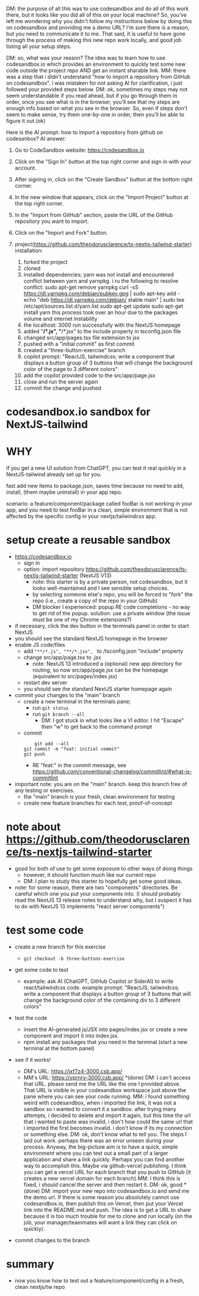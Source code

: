 
DM: the purpose of all this was to use codesandbox and do all of this work there, but it looks like you did all of this on your local machine? So, you've left me wondering why you didn't follow my instructions below by doing this on codesandbox and providing me a demo URL? I'm sure there is a reason, but you need to communicate it to me. That said, it is useful to have gone through the process of making this new repo work locally, and good job listing all your setup steps. 

DM: so, what was your reason? The idea was to learn how to use codesandbox.io which provides an environment to quickly test some new code outside the project repo AND get an instant sharable link. 
MM: there was a step that i didn't understand "how to import a repository from GitHub on codesandbox". i was mistaken for not asking AI for clarification, i just followed your provided steps below. DM: ok, sometimes my steps may not seem understandable if you read ahead, but if you go through them in order, once you see what is in the browser, you'll see that my steps are enough info based on what you see in the browser. So, even if steps don't seem to make sense, try them one-by-one in order, then you'll be able to figure it out.(ok)

Here is the AI prompt: how to import a repository from github on codesanbox?
AI answer: 

  1. Go to CodeSandbox website: https://codesandbox.io
  2. Click on the "Sign In" button at the top right corner and sign in with your account.
  3. After signing in, click on the "Create Sandbox" button at the bottom right corner.
  4. In the new window that appears, click on the "Import Project" button at the top right corner.
  5. In the "Import from GitHub" section, paste the URL of the GitHub repository you want to import.
  6. Click on the "Import and Fork" button.

1. project(https://github.com/theodorusclarence/ts-nextjs-tailwind-starter) installation:
   1. forked the project
   2. cloned 
   3. installed dependencies; yarn was not install and encountered conflict between yarn and yarnpkg. i ru the following to resolve conflict: 
      sudo apt-get remove yarnpkg
      curl -sS https://dl.yarnpkg.com/debian/pubkey.gpg | sudo apt-key add -
      echo "deb https://dl.yarnpkg.com/debian/ stable main" | sudo tee /etc/apt/sources.list.d/yarn.list
      sudo apt-get update
      sudo apt-get install yarn
   this process took over an hour due to the packages volume and internet instability 
   4. the localhost: 3000 run successfully with the NextJS homepage
   5. added "**/*.js", "**/*.jsx" to the include property in tsconfig.json file
   6. changed src/app/pages.tsx file extension to jsx
   7. pushed with a "initial commit" as first commit
   8. created a "three-button-exercise" branch
   9. copilot prompt: "ReactJS, tailwindcss; write a component that displays a button group of 3 buttons that will change the background color of the page to 3 different colors"
   10. add the copilot provided code to the src/app/page.jsx
   11. close and run the server again
   12. commit the change and pushed



# codesandbox.io sandbox for NextJS-tailwind

# WHY

if you get a new UI solution from ChatGPT, you can test it real quickly in a NextJS-tailwind already set up for you.

fast add new items to package.json, saves time because no need to add, install, (them maybe uninstall) in your app repo.

scenario: a feature/component/package called fooBar is not working in your app, and you need to test fooBar in a clean, simple environment that is not affected by the specific config in your nextjs/tailwindcss app.

# setup create a reusable sandbox
* https://codesandbox.io 
  * sign in
  * option: import repository https://github.com/theodorusclarence/ts-nextjs-tailwind-starter (NextJS V13)
    * note: this starter is by a private person, not codesandbox, but it looks well-maintained and I see sensible setup choices.
    * by selecting someone else's repo, you will be forced to "fork" the repo (i.e., create a copy of the repo in your GitHub)
    * DM blocker I experienced: popup RE code completions - no way to get rid of the popup. solution: use a private window (the issue must be one of my Chrome extensions?)
* if necessary, click the dev button in the terminals panel in order to start NextJS    
* you should see the standard NextJS homepage in the browser
* enable JS code/files
  * add `"**/*.js", "**/*.jsx", ` to /tsconfig.json "include" property
  * change src/app/page.tsx to .jsx
    * note: NextJS 13 introduced a (optional) new app directory for routing, so now src/app/page.jsx can be the homepage (equivalent to src/pages/index.jsx)
  * restart dev server
  * you should see the standard NextJS starter homepage again
* commit your changes to the "main" branch
  * create a new terminal in the terminals pane; 
    * run `git status` 
    * run `git branch --all`
      * DM: I got stuck in what looks like a VI editor. I hit "Escape" then "w" to get back to the command prompt
  * commit
    ```
		git add --all
    git commit -m "feat: initial commit"
    git push 
    ```
    * RE "feat:" in the commit message, see https://github.com/conventional-changelog/commitlint/#what-is-commitlint
* important note: you are on the "main" branch. keep this branch free of any testing or exercises. 
  * the "main" branch is your fresh, clean environment for testing
  * create new feature branches for each test, proof-of-concept

# note about https://github.com/theodorusclarence/ts-nextjs-tailwind-starter
* good for both of use to get some exposure to other ways of doing things
  * however, it should function much like our current repo
  * DM: I plan to study this starter to hopefully get some good ideas.
* note: for some reason, there are two "components" directories. Be careful which one you put your components into. (I should probably read the NextJS 13 release notes to understand why, but I suspect it has to do with NextJS 13 implements "react server components")

# test some code
* create a new branch for this exercise
  * `git checkout -b three-buttons-exercise`
* get some code to test
  * example: ask AI (ChatGPT, GitHub Copilot or SiderAI) to write react/tailwindcss code. example prompt: "ReactJS, tailwindcss; write a component that displays a button group of 3 buttons that will change the background color of the containing div to 3 different colors"
* test the code
  * insert the AI-generated js/JSX into pages/index.jsx or create a new component and import it into index.jsx.
  * npm install any packages that you need in the terminal (start a new terminal at the bottom panel)
* see if it works!
  * DM's URL: https://jxf7z4-3000.csb.app/
  * MM's URL: https://vprnrv-3000.csb.app/
    *(done) DM: I can't access that URL. please send me the URL like the one I provided above. That URL is visible in your codesandbox workspace just above the pane where you can see your code running. MM: i found something weird with codesandbox, when i imported the link, it was not a sandbox so i wanted to convert it a sandbox. after trying many attempts, i decided to delete and import it again, but this time the url that i wanted to paste was invalid, i don't how could the same url that i imported the first becomes invalid. i don't know if its my connection or something else. DM: ok, don't know what to tell you. The steps I laid out work. perhaps there was an error unseen during your process. Anyway, the big-picture aim is to have a quick, simple environment where you can test out a small part of a larger application and share a link quickly. Perhaps you can find another way to accomplish this. Maybe via github-vercel publishing. I think you can get a vercel URL for each branch that you push to GitHub (it creates a new vercel domain for each branch).MM: I think this is fixed, i should cancel the server and then restart it. DM: ok, good
    *(done) DM: import your new repo into codesandbox.io and send me the demo url. If there is some reason you absolutely cannot use codesandbox.io, then publish this on Vercel, then put your Vercel link into the README.md and push. The idea is to get a URL to share because it is too much trouble for me to clone and run locally (on the job, your manager/teammates will want a link they can click on quickly). 

* commit changes to the branch

# summary
* now you know how to test out a feature/component/config in a fresh, clean nextjs/tw repo






